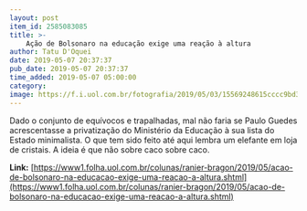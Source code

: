 ```yaml
---
layout: post
item_id: 2585083085
title: >-
    Ação de Bolsonaro na educação exige uma reação à altura
author: Tatu D'Oquei
date: 2019-05-07 20:37:37
pub_date: 2019-05-07 20:37:37
time_added: 2019-05-07 05:00:00
category: 
image: https://f.i.uol.com.br/fotografia/2019/05/03/15569248615cccc9bd34e71_1556924861_3x2_rt.jpg
---
```


Dado o conjunto de equívocos e trapalhadas, mal não faria se Paulo Guedes acrescentasse a privatização do Ministério da Educação à sua lista do Estado minimalista. O que tem sido feito até aqui lembra um elefante em loja de cristais. A ideia é que não sobre caco sobre caco.

**Link:** [https://www1.folha.uol.com.br/colunas/ranier-bragon/2019/05/acao-de-bolsonaro-na-educacao-exige-uma-reacao-a-altura.shtml](https://www1.folha.uol.com.br/colunas/ranier-bragon/2019/05/acao-de-bolsonaro-na-educacao-exige-uma-reacao-a-altura.shtml)

